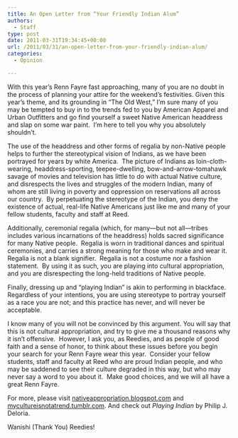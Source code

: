 ```yaml
---
title: An Open Letter from “Your Friendly Indian Alum”
authors: 
  - Staff
type: post
date: 2011-03-31T19:34:45+00:00
url: /2011/03/31/an-open-letter-from-your-friendly-indian-alum/
categories:
  - Opinion

---
```

With this year’s Renn Fayre fast approaching, many of you are no doubt in the process of planning your attire for the weekend’s festivities. Given this year’s theme, and its grounding in “The Old West,” I’m sure many of you may be tempted to buy in to the trends fed to you by American Apparel and Urban Outfitters and go find yourself a sweet Native American headdress and slap on some war paint.  I’m here to tell you why you absolutely shouldn’t.

The use of the headdress and other forms of regalia by non-Native people helps to further the stereotypical vision of Indians, as we have been portrayed for years by white America.  The picture of Indians as loin-cloth-wearing, headdress-sporting, teepee-dwelling, bow-and-arrow-tomahawk savage of movies and television has little to do with actual Native culture, and disrespects the lives and struggles of the modern Indian, many of whom are still living in poverty and oppression on reservations all across our country.  By perpetuating the stereotype of the Indian, you deny the existence of actual, real-life Native Americans just like me and many of your fellow students, faculty and staff at Reed.

Additionally, ceremonial regalia (which, for many—but not all—tribes includes various incarnations of the headdress) holds sacred significance for many Native people.  Regalia is worn in traditional dances and spiritual ceremonies, and carries a strong meaning for those who make and wear it.  Regalia is not a blank signifier.  Regalia is not a costume nor a fashion statement.  By using it as such, you are playing into cultural appropriation, and you are disrespecting the long-held traditions of Native people.

Finally, dressing up and “playing Indian” is akin to performing in blackface.  Regardless of your intentions, you are using stereotype to portray yourself as a race you are not; and this practice has never, and will never be acceptable.

I know many of you will not be convinced by this argument. You will say that this is not cultural appropriation, and try to give me a thousand reasons why it isn’t offensive.  However, I ask you, as Reedies, and as people of good faith and a sense of honor, to think about these issues before you begin your search for your Renn Fayre wear this year.  Consider your fellow students, staff and faculty at Reed who are proud Indian people, and who may be saddened to see their culture degraded in this way, but who may never say a word to you about it.  Make good choices, and we will all have a great Renn Fayre.

For more, please visit [nativeappropriation.blogspot.com][1] and [mycultureisnotatrend.tumblr.com][2]. And check out _Playing Indian_ by Philip J. Deloria.

Wanishi (Thank You) Reedies!

 [1]: http://nativeappropriation.blogspot.com
 [2]: http://mycultureisnotatrend.tumblr.com